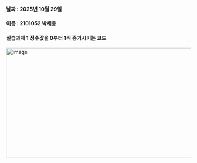 #### 날짜 : 2025년 10월 29일

#### 이름 : 2101052 박세용

#### 실습과제 1 정수값을 0부터 1씩 증가시키는 코드
<img width="841" height="298" alt="image" src="https://github.com/user-attachments/assets/ec90c821-49c8-45c3-91d9-c2a1a0a8d7a6" />
